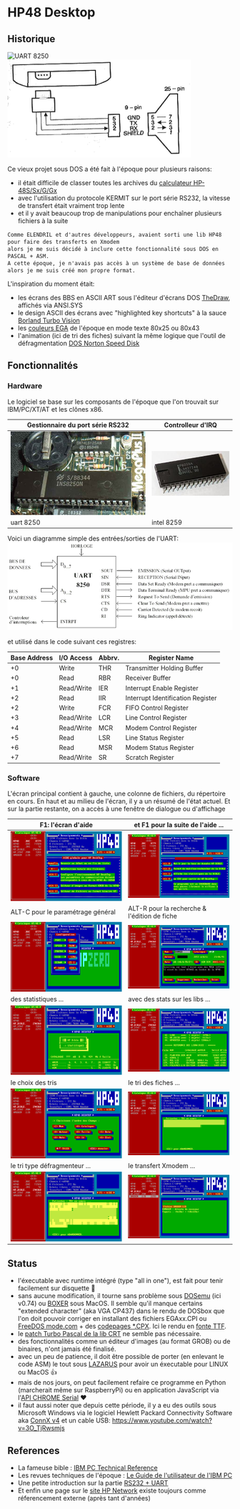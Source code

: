 # HP48 Desktop

## Historique

![UART 8250](https://upload.wikimedia.org/wikipedia/commons/thumb/3/35/Hewlett-Packard_48GX_Scientific_Graphing_Calculator.jpg/200px-Hewlett-Packard_48GX_Scientific_Graphing_Calculator.jpg) ![RS232 cable](GFX/serial_cable_diagram.gif)

Ce vieux projet sous DOS a été fait à l'époque pour plusieurs raisons:
- il était difficile de classer toutes les archives du [calculateur HP-48S/Sx/G/Gx](https://en.wikipedia.org/wiki/HP_48_series)
- avec l'utilisation du protocole KERMIT sur le port série RS232, la vitesse de transfert était vraiment trop lente
- et il y avait beaucoup trop de manipulations pour enchaîner plusieurs fichiers à la suite

```
Comme ELENDRIL et d'autres développeurs, avaient sorti une lib HP48 pour faire des transferts en Xmodem
alors je me suis décidé à inclure cette fonctionnalité sous DOS en PASCAL + ASM.
A cette époque, je n'avais pas accès à un système de base de données
alors je me suis créé mon propre format.
```

L'inspiration du moment était:
- les écrans des BBS en ASCII ART sous l'éditeur d'écrans DOS [TheDraw](https://en.wikipedia.org/wiki/TheDraw), affichés via ANSI.SYS
- le design ASCII des écrans avec "highlighted key shortcuts" à la sauce [Borland Turbo Vision](https://en.wikipedia.org/wiki/Turbo_Vision)
- les [couleurs EGA](https://en.wikipedia.org/wiki/Enhanced_Graphics_Adapter) de l'époque en mode texte 80x25 ou 80x43
- l'animation (ici de tri des fiches) suivant la même logique que l'outil de défragmentation [DOS Norton Speed Disk](https://winworldpc.com/product/norton-utilities/50)

## Fonctionnalités

### Hardware

Le logiciel se base sur les composants de l'époque que l'on trouvait sur IBM/PC/XT/AT et les clônes x86.

| Gestionnaire du port série RS232 | Controlleur d'IRQ |
| ---------- | -------- |
| ![UART 8250](GFX/ins8250-uart.jpg) | ![Intel 8259](GFX/intel8259_interrupt_controller.jpg) |
| uart 8250  | intel 8259 |

Voici un diagramme simple des entrées/sorties de l'UART:
![UART I/O](GFX/ins8250-uart-diagram.gif)

et utilisé dans le code suivant ces registres:

| Base Address| I/O Access | Abbrv. | Register Name |
| ----------- | ---------- | ------ | ------------- |
| +0 | Write | THR | Transmitter Holding Buffer |
| +0 | Read | RBR | Receiver Buffer |
| +1 | Read/Write | IER | Interrupt Enable Register |
| +2 | Read | IIR | Interrupt Identification Register |
| +2 | Write |	FCR | FIFO Control Register |
| +3 | Read/Write | LCR | Line Control Register |
| +4 | Read/Write | MCR | Modem Control Register |
| +5 | Read | LSR | Line Status Register |
| +6 | Read | MSR | Modem Status Register |
| +7 | Read/Write | SR | Scratch Register |

### Software

L'écran principal contient à gauche, une colonne de fichiers, du répertoire en cours.
En haut et au milieu de l'écran, il y a un résumé de l'état actuel.
Et sur la partie restante, on a accès à une fenêtre de dialogue ou d'affichage

| F1: l'écran d'aide  | et F1 pour la suite de l'aide ... |
| -------- | -------- |
| ![screenshot1](GFX/screenshot01_help.png) | ![screenshot2](GFX/screenshot02_more_help.png) |
| ALT-C pour le paramétrage général | ALT-R pour la recherche & l'édition de fiche |
| ![screenshot3](GFX/screenshot03_configure.png) | ![screenshot4](GFX/screenshot04_edit_card.png) |
| des statistiques ... | avec des stats sur les libs ... |
| ![screenshot5](GFX/screenshot05_stats_header.png) | ![screenshot6](GFX/screenshot06_stats_references.png) |
| le choix des tris | le tri des fiches ... |
| ![screenshot7](GFX/screenshot07_sorting_fields.png) | ![screenshot8](GFX/screenshot08_sorting.png) |
| le tri type défragmenteur ... | le transfert Xmodem ... |
| ![screenshot9](GFX/screenshot09_sort_swapping.png) | ![screenshot10](GFX/screenshot10_xmodem_xfer.png) |

## Status

- l'éxecutable avec runtime intégré (type "all in one"), est fait pour tenir facilement sur disquette :floppy_disk:
- sans aucune modification, il tourne sans problème sous [DOSemu](https://en.wikipedia.org/wiki/DOSEMU) (ici v0.74) ou [BOXER](http://boxerapp.com) sous MacOS.
Il semble qu'il manque certains "extended character" (aka VGA CP437) dans le rendu de DOSbox que l'on doit pouvoir corriger en installant des fichiers EGAxx.CPI ou [FreeDOS mode.com](http://help.fdos.org/en/hhstndrd/base/mode.htm) + des [codepages *.CPX](http://help.fdos.org/en/hhstndrd/base/cpidos.htm). Ici le rendu en [fonte TTF](http://int10h.org/oldschool-pc-fonts/fontlist/#ibm_2nd_gen).
- le [patch Turbo Pascal de la lib CRT](http://www.kennedysoftware.ie/patchcrt.htm) ne semble pas nécessaire.
- des fonctionnalités comme un éditeur d'images (au format GROB) ou de binaires, n'ont jamais été finalisé.
- avec un peu de patience, il doit être possible de porter (en enlevant le code ASM) le tout sous [LAZARUS]() pour avoir un éxecutable pour LINUX ou MacOS :thumbsup:
- mais de nos jours, on peut facilement refaire ce programme en Python (marcherait même sur RaspberryPi) ou en application JavaScript via l'[API CHROME Serial](https://developer.chrome.com/apps/app_serial) :heart:
- il faut aussi noter que depuis cette période, il y a eu des outils sous Microsoft Windows via le logiciel Hewlett Packard Connectivity Software aka [ConnX v4](https://www.educalc.net/283486.page) et un cable USB: https://www.youtube.com/watch?v=3O_TjRwsmjs

## References

- La fameuse bible : [IBM PC Technical Reference](https://archive.org/details/bitsavers_ibmpcpc602renceAug81_17295874)
- Les revues techniques de l'époque : [Le Guide de l'utilisateur de l'IBM PC](http://www.abandonware-magazines.org/affiche_mag.php?mag=141&page=1)
- Une petite introduction sur la partie [RS232 + UART](http://nioux.ws.free.fr/electronique/cours%20s%E9rie/)
- Et enfin une page sur le [site HP Network](http://www.hp-network.com/index.php?option=com_content&view=article&id=32:hardware-niveau-2-les-programmes-de-transfert&catid=8:hardware&Itemid=23) existe toujours comme réferencement externe (après tant d'années)
